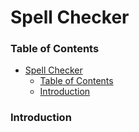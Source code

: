 # Spell Checker

### Table of Contents
- [Spell Checker](#spell-checker)
    - [Table of Contents](#table-of-contents)
    - [Introduction](#introduction)

### Introduction
